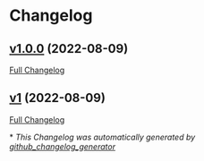 # Changelog

## [v1.0.0](https://github.com/devlooped/actions-bot/tree/v1.0.0) (2022-08-09)

[Full Changelog](https://github.com/devlooped/actions-bot/compare/v1...v1.0.0)

## [v1](https://github.com/devlooped/actions-bot/tree/v1) (2022-08-09)

[Full Changelog](https://github.com/devlooped/actions-bot/compare/14e2c0c9e6e7d4ad78f774b765329a65c9b8df48...v1)



\* *This Changelog was automatically generated by [github_changelog_generator](https://github.com/github-changelog-generator/github-changelog-generator)*

